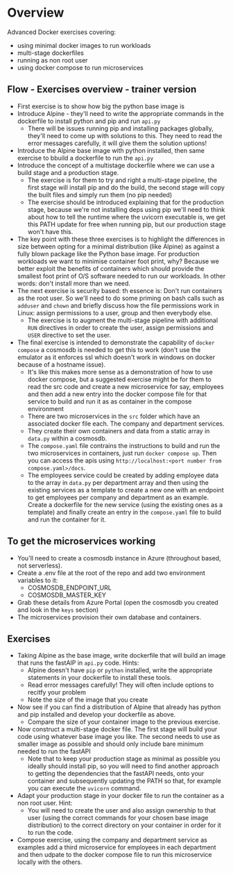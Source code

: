 # Overview

Advanced Docker exercises covering:

- using minimal docker images to run workloads
- multi-stage dockerfiles
- running as non root user
- using docker compose to run microservices

## Flow - Exercises overview - trainer version

- First exercise is to show how big the python base image is
- Introduce Alpine - they'll need to write the appropriate commands in the dockerfile to install python and pip and run `api.py`
  - There will be issues running pip and installing packages globally, they'll need to come up with solutions to this. They need to read the error messages carefully, it will give them the solution uptions!
- Introduce the Alpine base image with python installed, then same exercise to bbuild a dockerfile to run the `api.py`
- Introduce the concept of a multistage dockerfile where we can use a build stage and a production stage.
  - The exercise is for them to try and right a multi-stage pipeline, the first stage will install pip and do the build, the second stage will copy the built files and simply run them (no pip needed)
  - The exercise should be introduced explaining that for the production stage, because we're not installing deps using pip we'll need to think about how to tell the runtime where the uvicorn executable is, we get this PATH update for free when running pip, but our production stage won't have this.
- The key point with these three exercises is to highlight the differences in size between opting for a minimal distribution (like Alpine) as against a fully blown package like the Python base image. For production workloads we want to minimise container foot print, why? Because we better exploit the benefits of containers which should provide the smallest foot print of O/S software needed to run our workloads. In other words: don't install more than we need.
- The next exercise is security based: th essence is: Don't run containers as the root user. So we'll need to do some priming on bash calls such as `adduser` and `chown` and briefly discuss how the file permissions work in Linux: assign permissions to a user, group and then everybody else.
  - The exercise is to augment the multi-stage pipeline with additional `RUN` directives in order to create the user, assign permissions and `USER` directive to set the user.
- The final exercise is intended to demonstrate the capability of `docker compose` a cosmosdb is needed to get this to work (don't use the emulator as it enforces ssl which doesn't work in windows on docker because of a hostname issue).
  - It's like this makes more sense as a demonstration of how to use docker compose, but a suggested exercise might be for them to read the src code and create a new microservice for say, employees and then add a new entry into the docker compose file for that service to build and run it as as container in the compose environment
  - There are two microservices in the `src` folder which have an associated docker file each. The company and department services.
  - They create their own containers and data from a static array in `data.py` within a cosmosdb.
  - The `compose.yaml` file contrains the instructions to build and run the two microservices in containers, just run `docker compose up`. Then you can access the apis using `http://localhost:<port number from compose.yaml>/docs`.
  - The employees service could be created by adding employee data to the array in `data.py` per department array and then using the existing services as a template to create a new one with an endpoint to get employees per company and department as an example. Create a dockerfile for the new service (using the existing ones as a template) and finally create an entry in the `compose.yaml` file to build and run the container for it.

## To get the microservices working

- You'll need to create a cosmosdb instance in Azure (throughout based, not serverless).
- Create a .env file at the root of the repo and add two environment variables to it:
  - COSMOSDB_ENDPOINT_URL
  - COSMOSDB_MASTER_KEY
- Grab these details from Azure Portal (open the cosmosdb you created and look in the `keys` section)
- The microservices provision their own database and containers.

## Exercises

- Taking Alpine as the base image, write  dockerfile that will build an image that runs the fastAIP in `api.py` code. Hints:
  - Alpine doesn't have `pip` or `python` installed, write the appropriate statements in your dockerfile to install these tools.
  - Read error messages carefully! They will often include options to recitfy your problem
  - Note the size of the image that you create
- Now see if you can find a distribution of Alpine that already has python and pip installed and develop your dockerfile as above.
  - Compare the size of your container image to the previous exercise.
- Now construct a multi-stage docker file. The first stage will build your code using whatever base image you like. The second needs to use as smaller image as possible and should only include bare minimum needed to run the fastAPI
  - Note that to keep your production stage as minimal as possible you ideally should install pip, so you will need to find another approach to getting the dependencies that the fastAPI needs, onto your container and subsequently updating the PATH so that, for example you can execute the `uvicorn` command.
- Adapt your production stage in your docker file to run the container as a non root user. Hint:
  - You will need to create the user and also assign ownership to that user (using the correct commands for your chosen base image distribution) to the correct directory on your container in order for it to run the code.
- Compose exercise, using the company and department service as examples add a third microservice for employees in each department and then udpate to the docker compose file to run this microservice locally with the others.
